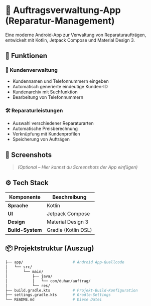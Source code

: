 # 📱 Auftragsverwaltung-App (Reparatur-Management)

Eine moderne Android-App zur Verwaltung von Reparaturaufträgen, entwickelt mit Kotlin, Jetpack Compose und Material Design 3.

## 🚀 Funktionen

### 🧍 Kundenverwaltung
- Kundennamen und Telefonnummern eingeben
- Automatisch generierte eindeutige Kunden-ID
- Kundenarchiv mit Suchfunktion
- Bearbeitung von Telefonnummern

### 🛠️ Reparaturleistungen
- Auswahl verschiedener Reparaturarten
- Automatische Preisberechnung
- Verknüpfung mit Kundenprofilen
- Speicherung von Aufträgen

## 🧪 Screenshots

> *(Optional – Hier kannst du Screenshots der App einfügen)*

## ⚙️ Tech Stack

| Komponente        | Beschreibung                        |
|------------------|-------------------------------------|
| **Sprache**       | Kotlin                              |
| **UI**            | Jetpack Compose                     |
| **Design**        | Material Design 3                   |
| **Build-System**  | Gradle (Kotlin DSL)                 |

## 📦 Projektstruktur (Auszug)

```bash
├── app/                      # Android App-Quellcode
│   └── src/
│       └── main/
│           ├── java/
│           │   └── com/duhan/auftrag/
│           └── res/
├── build.gradle.kts          # Projekt-Build-Konfiguration
├── settings.gradle.kts       # Gradle-Settings
└── README.md                 # Diese Datei
